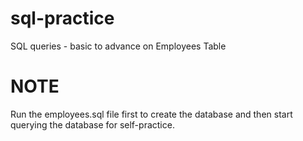 # sql-practice
SQL queries - basic to advance on Employees Table

# NOTE
Run the employees.sql file first to create the database and then start querying the database for self-practice.

